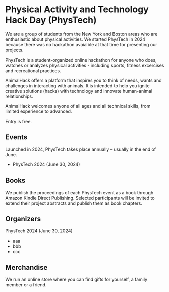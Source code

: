# Physical Activity and Technology Hack Day (PhysTech)

We are a group of students from the New York and Boston areas who are enthusiastic about physical activities. We started PhysTech in 2024 because there was no hackathon avaialble at that time for presenting our projects. 


<!-- fitness and wellbeing

 - sports, recreational activities and analytics
fitness workout, 

love practice, watch and analyze physical activities 
are enthusiastic about 
sports analytics 

Physical activity is any body movement that works your muscles and requires more energy than resting. Walking, running, dancing, swimming, yoga, and gardening are a few examples of physical activity. -->

PhysTech is a student-organized online hackathon for anyone who does, watches or analyzes physical activities - including sports, fitness excercises and recreational practices. 

AnimalHack offers a platform that inspires you to think of needs, wants and challenges in interacting with animals. It is intended to help you ignite creative solutions (hacks) with technology and innovate human-animal relationships.

AnimalHack welcomes anyone of all ages and all technical skills, from limited experience to advanced. 

Entry is free.

<a name="events"></a>
## Events

Launched in 2024, PhysTech takes place annually – usually in the end of June.

- PhysTech 2024 (June 30, 2024)

<a name="books"></a>
## Books

We publish the proceedings of each PhysTech event as a book through Amazon Kindle Direct Publishing. Selected participants will be invited to extend their project abstracts and publish them as book chapters.

<a name="organizers"></a>
## Organizers

PhysTech 2024 (June 30, 2024)

- aaa
- bbb
- ccc

<a name="merchandise"></a>
## Merchandise

We run an online store where you can find gifts for yourself, a family member or a friend.  

